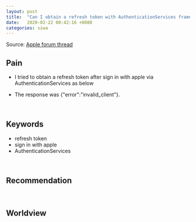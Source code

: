 ```yaml
---
layout: post
title:  "Can I obtain a refresh token with AuthenticationServices framework?"
date:   2020-02-22 00:42:16 +0800
categories: siwa
---
```



Source: [Apple forum thread](https://forums.developer.apple.com/message/383340#383340)

## Pain

- I tried to obtain a refresh token after sign in with apple via AuthenticationServices as below

- The response was {"error":"invalid_client"}.

&nbsp;  

## Keywords

- refresh token
- sign in with apple
- AuthenticationServices

&nbsp;  

## Recommendation

&nbsp;

## Worldview

&nbsp;